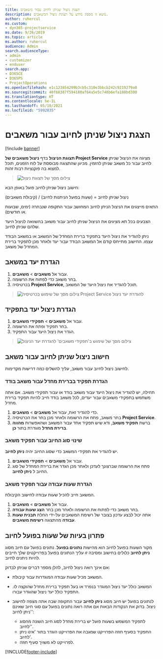 ```yaml
---
title: הצגת ניצול שניתן לחיוב עבור משאבים
description: נושא זו מספק מידע על תצוגת ניצול המשאבים.
author: ruhercul
ms.custom:
- dyn365-projectservice
ms.date: 9/26/2019
ms.topic: article
ms.author: ruhercul
audience: Admin
search.audienceType:
- admin
- customizer
- enduser
search.app:
- D365CE
- D365PS
- ProjectOperations
ms.openlocfilehash: e1c123854209b3cb5c310e3bbcb242c9219279a8
ms.sourcegitcommit: 40f68387f594180af64a5e5c748b6efa188bd300
ms.translationtype: HT
ms.contentlocale: he-IL
ms.lasthandoff: 05/10/2021
ms.locfileid: "5992835"
---
```

# <a name="view-chargeable-utilization-for-resources"></a>הצגת ניצול שניתן לחיוב עבור משאבים

[!include [banner](../includes/psa-now-project-operations.md)]
 
**תצוגת הניצול** בדף **ניצול משאבים של Project Service** מציגה את הניצול שניתן לחיוב עבור כל משאב שניתן להזמין. מכיוון שהתצוגה מבוססת על לוח הזמנים, תוכל למצוא בה פוקנציות רבות זהות.

> ![צילום מסך של תצוגת ניצול](media/FAQ-utilization-1.png)
 

חישוב ניצול שניתן לחיוב פועל באופן הבא:

   ניצול שניתן לחיוב = (שעות בפועל הניתנות לחיוב) / (קיבולת משאבים)

התאים מייצגים את הניצול הניתן לחיוב המחושב עבור התקופה שנבחרה (ימים, שבועות או חודשים).

הצבעים בכל תא מציגים את הניצול שניתן לחיוב עבור משאב בהשוואה לניצול היעד שלהם שניתן לחיוב. 

ניתן להגדיר את ניצול היעד בתפקיד ברירת המחדל של המשאב או במשאב הבודד עצמו. החישוב מתייחס קודם אל המשאב הבודד עבור יעד ולאחר מכן לתפקיד ברירת המחדל של משאב.

## <a name="set-target-on-a-resource"></a>הגדרת יעד במשאב

1. עבור אל **משאבים** \> **משאבים**. 
2. בחר משאב כדי לפתוח את הרשומה. 
3. בכרטיסיה **Project Service**, תוכל להגדיר את ניצול היעד של המשאב.

> ![צילום מסך של שימוש בכרטיסיה Project Service להגדרת יעד ניצול](media/FAQ-utilization-2.png)
 
## <a name="set-target-utilization-on-a-role"></a>הגדרת ניצול יעד בתפקיד

1. עבור אל **משאבים** \> **תפקידי משאבים**. 
2. בחר תפקיד ופתח את הרשומה. 
3. הגדר את ניצול היעד עבור התפקיד.

> ![צילום מסך של שימוש ב'תפקידי משאבים' להגדרת יעד הניצול](media/FAQ-utilization-3.png)
 
## <a name="calculate-chargeable-utilization-for-a-resource"></a>חישוב ניצול שניתן לחיוב עבור משאב

לחישוב ניצול לחיוב עבור משאב, עליך להשלים כמה דרישות מקדימות. 

### <a name="set-default-role-for-individual-resource"></a>הגדרת תפקיד בברירת מחדל עבור משאב בודד

תחילה, יש להגדיר את ניצול היעד עבור משאב בודד או עבור תפקידי משאב. אם אתה משתמש בתפקידי משאבים עבור יעדים, לכל משאב בודד חייב להיות תפקיד ברירת מחדל. 

1. כדי להגדיר זאת, עבור אל **משאבים** \> **משאבים**. 
2. בחר משאב, פתח את הרשומה ולאחר מכן בחר את הכרטיסיה **Project Service**. 
3. ברשת **תפקיד משאב**, ודא שיש תפקיד אחד עבור המשאב ושהאפשרות **‏‫מהווה ברירת מחדל‬** מוגדרת בתור **כן**.
 
### <a name="change-billing-type-for-resource-role"></a>שינוי סוג החיוב עבור תפקיד משאב

יש להגדיר את תפקידי המשאב כדי שסוג החיוב יהיה **‏‫ניתן לחיוב‬**. 

1. עבור אל **משאבים** \> **תפקידי משאבים**. 
2. פתח את הרשומה שברצונך לעדכן ולאחר מכן הגדר את ברירת המחדל של סוג החיוב ל **‏‫ניתן לחיוב‬**.

### <a name="set-working-hours-for-resource-role"></a>הגדרת שעות עבודה עבור תפקיד משאב
 
המשאב חייב להכיל שעות עבודה לחישוב הקיבולת. 

1. עבור אל **משאבים** \> **משאבים**. 
2. בחר משאב כדי לפתוח את הרשומה ולאחר מכן בחר **הצג שעות עבודה**. 
3. אתה יכול לבצע עדכון בצובר של רשימת המשאבים על-ידי החלת **תבנית שעות עבודה** מהתצוגה **רשימת משאבים**.

## <a name="troubleshooting-chargeable-actual-hours"></a>פתרון בעיות של שעות בפועל לחיוב

מקור השעות בפועל לחיוב הוא מהישות  **נתונים בפועל**. נתונים בפועל עם חיוב מסוג **ניתן לחיוב** כלולים בחישוב ומסיבה זו עליך הנתונים בפועל בפרוייקטים שלך חייבים להיות ניתנים לחיוב.

אם אינך רואה ניצול לחיוב, להלן מספר דברים שניתן לבדוק:

- המשאב מכיל שעות עבודה המוגדרות עבור קיבולת.
- המשאב כולל יעד ניצול המוגדר בנפרד או בעל תפקיד ברירת מחדל שהוקצה לו. התפקיד כולל יעד ניצול שהוגדר עבורו.
- לנתונים בפועל יש חיוב מסוג **ניתן לחיוב** עבור התקופה שבה אתה מצפה לחישוב ניצול. בדוק את הנקודות הבאות אם אתה רואה נתונים בפועל עם סוגי חיוב שאינם 'ניתן לחיוב':

  - לתפקיד המשמש בשעות פועל יש ברירת מחדל לסוג חיוב השונה מהסוג 'לחיוב'.
  - התפקיד בסעיף חוזה הפרוייקט שמגבה את הפרוייקט הוגדר בתור 'אינו ניתן לחיוב'.
  - לפרוייקט לא משויך סעיף חוזה.



[!INCLUDE[footer-include](../includes/footer-banner.md)]